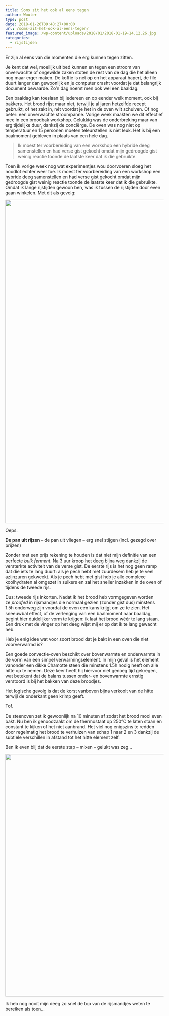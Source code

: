 ```yaml
---
title: Soms zit het ook al eens tegen
author: Wouter
type: post
date: 2018-01-26T09:48:27+00:00
url: /soms-zit-het-ook-al-eens-tegen/
featured_image: /wp-content/uploads/2018/01/2018-01-19-14.12.26.jpg
categories:
  - rijstijden
---
```

Er zijn al eens van die momenten die erg kunnen tegen zitten.

Je kent dat wel, moeilijk uit bed kunnen en tegen een stroom van onverwachte of ongewilde zaken stoten de rest van de dag die het alleen nog maar erger maken. De koffie is net op en het apparaat hapert, de file duurt langer dan gewoonlijk en je computer crasht voordat je dat belangrijk document bewaarde. Zo&#8217;n dag noemt men ook wel een baaldag.
  
Een baaldag kan toeslaan bij iedereen en op eender welk moment, ook bij bakkers. Het brood rijst maar niet, terwijl je al jaren hetzelfde recept gebruikt, of het zakt in, nét voordat je het in de oven wilt schuiven. Of nog beter: een onverwachte stroompanne. Vorige week maakten we dit effectief mee in een broodbak workshop. Gelukkig was de onderbreking maar van erg tijdelijke duur, dankzij de conciërge. De oven was nog niet op temperatuur en 15 personen moeten teleurstellen is niet leuk. Het is bij een baalmoment gebleven in plaats van een hele dag.

> Ik moest ter voorbereiding van een workshop een hybride deeg samenstellen en had verse gist gekocht omdat mijn gedroogde gist weinig reactie toonde de laatste keer dat ik die gebruikte.

Toen ik vorige week nog wat experimentjes wou doorvoeren sloeg het noodlot echter weer toe. Ik moest ter voorbereiding van een workshop een hybride deeg samenstellen en had verse gist gekocht omdat mijn gedroogde gist weinig reactie toonde de laatste keer dat ik die gebruikte. Omdat ik lange rijstijden gewoon ben, was ik tussen de rijstijden door even gaan winkelen. Met dit als gevolg:

<img class="aligncenter size-large wp-image-999" src="https://redzuurdesem.be/wp-content/uploads/2018/01/2018-01-19-14.12.26-768x1024.jpg" alt="" width="768" height="1024" srcset="https://redzuurdesem.be/wp-content/uploads/2018/01/2018-01-19-14.12.26-768x1024.jpg 768w, https://redzuurdesem.be/wp-content/uploads/2018/01/2018-01-19-14.12.26-225x300.jpg 225w, https://redzuurdesem.be/wp-content/uploads/2018/01/2018-01-19-14.12.26-820x1093.jpg 820w" sizes="(max-width: 768px) 100vw, 768px" />

Oeps.

**De pan uit rijzen** &#8211; de pan uit vliegen &#8211; erg snel stijgen (incl. gezegd over prijzen)

Zonder met een prijs rekening te houden is dat niet mijn definitie van een perfecte _bulk ferment_. Na 3 uur kroop het deeg bijna weg dankzij de versterkte activiteit van de verse gist. De eerste rijs is het nog geen ramp dat die iets te lang duurt: als je pech hebt met zuurdesem heb je te veel azijnzuren gekweekt. Als je pech hebt met gist heb je alle complexe koolhydraten al omgezet in suikers en zal het sneller inzakken in de oven of tijdens de tweede rijs.

Dus: tweede rijs inkorten. Nadat ik het brood heb vormgegeven worden ze _proofed_ in rijsmandjes die normaal gezien (zonder gist dus) minstens 1.5h onderweg zijn voordat de oven een kans krijgt om ze te zien. Het sneeuwbal effect, of de verlenging van een baalmoment naar baaldag, begint hier duidelijker vorm te krijgen: ik laat het brood wéér te lang staan. Een druk met de vinger op het deeg wijst mij er op dat ik te lang gewacht heb.

Heb je enig idee wat voor soort brood dat je bakt in een oven die niet voorverwarmd is?

Een goede convectie-oven beschikt over bovenwarmte en onderwarmte in de vorm van een simpel verwarmingselement. In mijn geval is het element vanonder een dikke Chamotte steen die minstens 1.5h nodig heeft om alle hitte op te nemen. Deze keer heeft hij hiervoor niet genoeg tijd gekregen, wat betekent dat de balans tussen onder- en bovenwarmte ernstig verstoord is bij het bakken van deze broodjes.
  
Het logische gevolg is dat de korst vanboven bijna verkoolt van de hitte terwijl de onderkant geen krimp geeft.
  
Tof.

De steenoven zet ik gewoonlijk na 10 minuten af zodat het brood mooi even bakt. Nu ben ik genoodzaakt om de thermostaat op 250°C te laten staan en constant te kijken of het niet aanbrand. Het viel nog enigszins te redden door regelmatig het brood te verhuizen van schap 1 naar 2 en 3 dankzij de subtiele verschillen in afstand tot het hitte element zelf.

Ben ik even blij dat de eerste stap &#8211; mixen &#8211; gelukt was zeg&#8230;

<img class="aligncenter size-large wp-image-1000" src="https://redzuurdesem.be/wp-content/uploads/2018/01/2018-01-19-14.24.42-1024x768.jpg" alt="" width="1024" height="768" srcset="https://redzuurdesem.be/wp-content/uploads/2018/01/2018-01-19-14.24.42-1024x768.jpg 1024w, https://redzuurdesem.be/wp-content/uploads/2018/01/2018-01-19-14.24.42-300x225.jpg 300w, https://redzuurdesem.be/wp-content/uploads/2018/01/2018-01-19-14.24.42-768x576.jpg 768w, https://redzuurdesem.be/wp-content/uploads/2018/01/2018-01-19-14.24.42-820x615.jpg 820w" sizes="(max-width: 1024px) 100vw, 1024px" />

Ik heb nog nooit mijn deeg zo snel de top van de rijsmandjes weten te bereiken als toen&#8230;